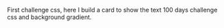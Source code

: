 First challenge css, here I build a card to show the text 100 days challenge css and background gradient.

